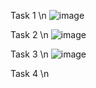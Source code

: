 Task 1 \n
![image](https://github.com/user-attachments/assets/459d146c-f834-4eca-940a-d0889cc477e3)

Task 2 \n
![image](https://github.com/user-attachments/assets/29e58bc4-546b-4576-b258-d1f6775138b1)

Task 3 \n
![image](https://github.com/user-attachments/assets/7af57a08-55de-44b6-9a21-5801ed54f4ef)

Task 4 \n
